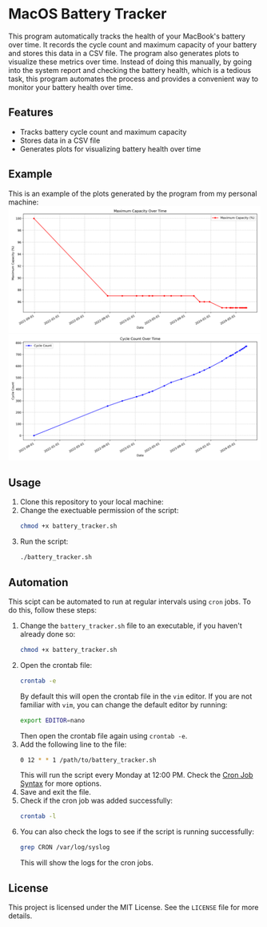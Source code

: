 # MacOS Battery Tracker

This program automatically tracks the health of your MacBook's battery over time. It records the cycle count and maximum
capacity of your battery and stores this data in a CSV file. The program also generates plots to visualize these metrics
over time.
Instead of doing this manually, by going into the system report and checking the battery health, which is a tedious
task, this program automates the process and provides a convenient way to monitor your battery
health over time.

## Features

- Tracks battery cycle count and maximum capacity
- Stores data in a CSV file
- Generates plots for visualizing battery health over time

## Example
This is an example of the plots generated by the program from my personal machine:
![Battery Capacity Over Time](graphs/battery_capacity_over_time.png)
![Battery Cycle Count Over Time](graphs/battery_cycle_count_over_time.png)


## Usage

1. Clone this repository to your local machine:
2. Change the exectuable permission of the script:
    ```bash
    chmod +x battery_tracker.sh
    ```
3. Run the script:
    ```bash
    ./battery_tracker.sh
    ```

## Automation

This scipt can be automated to run at regular intervals using `cron` jobs. To do this, follow these steps:

1. Change the `battery_tracker.sh` file to an executable, if you haven't already done so:
    ```bash
    chmod +x battery_tracker.sh
    ```
2. Open the crontab file:
    ```bash
    crontab -e
    ```
   By default this will open the crontab file in the `vim` editor. If you are not familiar with `vim`, you can change
   the default editor by running:
    ```bash
    export EDITOR=nano
    ```
   Then open the crontab file again using `crontab -e`.
3. Add the following line to the file:
    ```bash
    0 12 * * 1 /path/to/battery_tracker.sh
    ```
   This will run the script every Monday at 12:00 PM. Check the [Cron Job Syntax](https://crontab.guru/) for more
   options.
4. Save and exit the file.
5. Check if the cron job was added successfully:
    ```bash
    crontab -l
    ```
6. You can also check the logs to see if the script is running successfully:
    ```bash
    grep CRON /var/log/syslog
    ```
   This will show the logs for the cron jobs.

## License

This project is licensed under the MIT License. See the `LICENSE` file for more details.